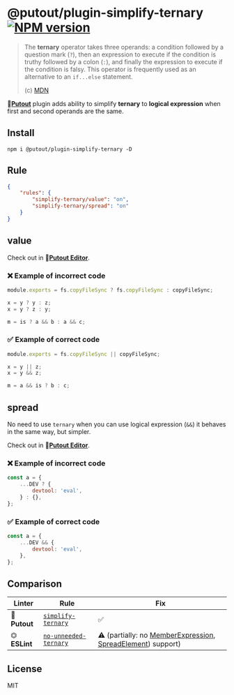 # @putout/plugin-simplify-ternary [![NPM version][NPMIMGURL]][NPMURL]

[NPMIMGURL]: https://img.shields.io/npm/v/@putout/plugin-simplify-ternary.svg?style=flat&longCache=true
[NPMURL]: https://npmjs.org/package/@putout/plugin-simplify-ternary "npm"

> The **ternary** operator takes three operands: a condition followed by a question mark (`?`), then an expression to execute if the condition is truthy followed by a colon (`:`), and finally the expression to execute if the condition is falsy. This operator is frequently used as an alternative to an `if...else` statement.
>
> (c) [MDN](https://developer.mozilla.org/en-US/docs/Web/JavaScript/Reference/Operators/Conditional_Operator)

🐊[**Putout**](https://github.com/coderaiser/putout) plugin adds ability to simplify **ternary** to **logical expression** when first and second operands are the same.

## Install

```
npm i @putout/plugin-simplify-ternary -D
```

## Rule

```json
{
    "rules": {
        "simplify-ternary/value": "on",
        "simplify-ternary/spread": "on"
    }
}
```

## value

Check out in 🐊[**Putout Editor**](https://putout.cloudcmd.io/#/gist/9dd4b87daa121c4fffbb63cab83b7f97/b90459bd06f8c7f71943791ee1bcb6970ade5a75).

### ❌ Example of incorrect code

```js
module.exports = fs.copyFileSync ? fs.copyFileSync : copyFileSync;

x = y ? y : z;
x = y ? z : y;

m = is ? a && b : a && c;
```

### ✅ Example of correct code

```js
module.exports = fs.copyFileSync || copyFileSync;

x = y || z;
x = y && z;

m = a && is ? b : c;
```

## spread

No need to use `ternary` when you can use logical expression (`&&`) it behaves in the same way, but simpler.

Check out in 🐊[**Putout Editor**](https://putout.cloudcmd.io/#/gist/8bbef76b11de45eb97e4f5647d9266bb/06840d9788ea4a2d48656331283f8da123d1e8fa).

### ❌ Example of incorrect code

```js
const a = {
    ...DEV ? {
        devtool: 'eval',
    } : {},
};
```

### ✅ Example of correct code

```js
const a = {
    ...DEV && {
        devtool: 'eval',
    },
};

```

## Comparison

Linter | Rule | Fix
--------|-------|------------|
🐊 **Putout**| [`simplify-ternary`](https://github.com/coderaiser/putout/tree/master/packages/plugin-simplify-ternary#readme)| ✅
⏣ **ESLint** | [`no-unneeded-ternary`](https://eslint.org/docs/rules/no-unneeded-ternary) | ⚠️ (partially: no [MemberExpression](https://github.com/coderaiser/putout/blob/master/docs/the-book-of-ast.md#memberexpression), [SpreadElement](https://github.com/coderaiser/putout/blob/master/docs/the-book-of-ast.md#spreadelement)) support)

## License

MIT
